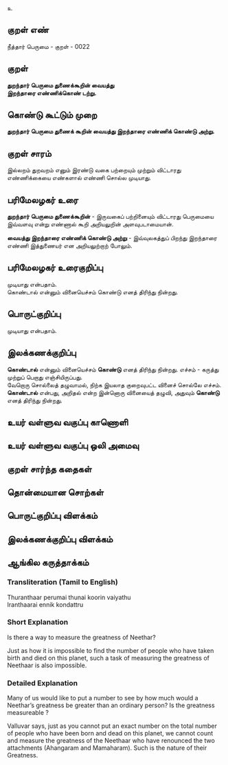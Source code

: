உ

## குறள் எண் 

நீத்தார் பெருமை - குறள் - 0022 

## குறள் 

**துறந்தார் பெருமை துணைக்கூறின் வையத்து  
இறந்தாரை எண்ணிக்கொண் டற்று.**

## கொண்டு கூட்டும் முறை

**துறந்தார் பெருமை துணைக் கூறின் வையத்து இறந்தாரை எண்ணிக் கொண்டு அற்று.**

## குறள் சாரம் 

இல்லறம் துறவறம் எனும் இரண்டு வகை பற்றையும் முற்றும் விட்டாரது எண்ணிக்கையை எண்களால் எண்ணி சொல்ல முடியாது.

## பரிமேலழகர் உரை

**துறந்தார் பெருமை துணைக்கூறின்** - இருவகைப் பற்றினையும் விட்டாரது பெருமையை இவ்வளவு என்று எண்ணால் கூறி 
அறியலுறின் அளவுபடாமையான்.  

**வையத்து இறந்தாரை எண்ணிக் கொண்டு அற்று** - இவ்வுலகத்துப் பிறந்து இறந்தாரை எண்ணி இத்துணையர் என அறியலுற்றாற் போலும்.

## பரிமேலழகர் உரைகுறிப்பு   

முடியாது என்பதாம்.	
கொண்டால் என்னும் வினையெச்சம் கொண்டு எனத் திரிந்து நின்றது.  

## பொருட்குறிப்பு 

முடியாது என்பதாம்.
## இலக்கணக்குறிப்பு  

**கொண்டால்** என்னும் வினையெச்சம் **கொண்டு** எனத் திரிந்து நின்றது. 
எச்சம் - கருத்து முற்றுப் பெறாது எஞ்சியிருப்பது.  
வேறொரு சொல்லைத் தழுவாமல், நிற்க இயலாத குறைவுபட்ட வினைச் சொல்லே எச்சம்.  
**கொண்டால்** என்பது, அறிதல் என்ற இன்னொரு வினையைத் தழுவி, அதுவும் **கொண்டு** எனத் திரிந்து நின்றது. 

## உயர் வள்ளுவ வகுப்பு காணொளி


## உயர் வள்ளுவ வகுப்பு ஒலி அமைவு 

 
## குறள் சார்ந்த கதைகள் 


## தொன்மையான சொற்கள்


## பொருட்குறிப்பு விளக்கம்


## இலக்கணக்குறிப்பு விளக்கம்


## ஆங்கில கருத்தாக்கம் 

### Transliteration (Tamil to English)   
Thuranthaar perumai thunai koorin vaiyathu  
Iranthaarai ennik kondattru  

### Short Explanation  
Is there a way to measure the greatness of Neethar?   

Just as how it is impossible to find the number of people who have taken birth and died on this planet, such a task of measuring the greatness of Neethaar is also impossible.  

### Detailed Explanation  
Many of us would like to put a number to see by how much would a Neethar’s greatness be greater than an ordinary person? Is the greatness measureable ?  

Valluvar says, just as you cannot put an exact number on the total number of people who have been born and dead on this planet, we cannot count and measure the greatness of the Neethaar who have renounced the two attachments (Ahangaram and Mamaharam). Such is the nature of their Greatness.
